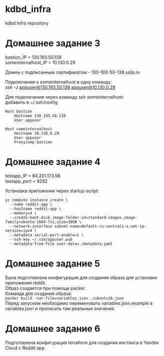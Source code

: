 # kdbd_infra
kdbd Infra repository

# Домашнее задание 3

bastion_IP = 130.193.50.138  
someinternalhost_IP = 10.130.0.29  

Домен с подписанным сертификатом - 130-193-50-138.sslip.io  

Подключение к someinternalhost в одну команду:  
ssh -J appuser@130.193.50.138 appuser@10.130.0.29

Для подключения через команду ssh someinternalhost:  
добавить в ~/.ssh/config
```
Host bastion
	Hostname 130.193.50.138
    User appuser

Host someinternalhost
	Hostname 10.130.0.29
	User appuser
	ProxyJump bastion 
```

# Домашнее задание 4

testapp_IP = 84.201.173.98  
testapp_port = 9292  

Установка приложения черех startup script:
```
yc compute instance create \
  --name reddit-app \
  --hostname reddit-app \
  --memory=4 \
  --create-boot-disk image-folder-id=standard-images,image-family=ubuntu-1604-lts,size=10GB \
  --network-interface subnet-name=default-ru-central1-a,nat-ip-version=ipv4 \
  --metadata serial-port-enable=1 \
  --ssh-key ~/.ssh/appuser.pub
  --metadata-from-file user-data=./metadata.yaml
  ```

  # Домашнее задание 5

  Была подготовлена конфигурация для создания образа для установки приложения reddit.  
  Образ создается при помощи packer.  
  Команда для создания образа:  
  ```packer build -var-file=variables.json ./ubuntu16.json```    
  Перед запуском необходимо переменовать variables.json.example в variables.json и прописать там реальные значения.
  
  # Домашнее задание 6

  Подготовлена конфигурация terraform для создания инстанса в Yandex Cloud с Reddit app
